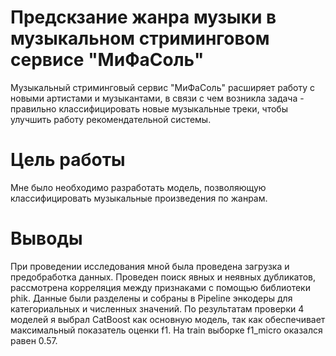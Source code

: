 # Предскзание жанра музыки в музыкальном стриминговом сервисе "МиФаСоль"

Музыкальный стриминговый сервис "МиФаСоль" расширяет работу с новыми артистами и музыкантами, в связи с чем возникла задача - правильно классифицировать новые музыкальные треки, чтобы улучшить работу рекомендательной системы.

# Цель работы

Мне было необходимо разработать модель, позволяющую классифицировать музыкальные произведения по жанрам.

# Выводы

При проведении исследования мной была проведена загрузка и предобработка данных. Проведен поиск явных и неявных дубликатов, рассмотрена корреляция между признаками с помощью библиотеки phik. 
Данные были разделены и собраны в Pipeline энкодеры для категориальных и численных значений. По результатам проверки 4 моделей я выбрал CatBoost как основную модель, так как обеспечивает максимальный показатель оценки f1.
На train выборке f1_micro оказался равен 0.57.
